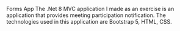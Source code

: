 Forms App The .Net 8 MVC application I made as an exercise is an application that provides meeting participation notification. The technologies used in this application are Bootstrap 5, HTML, CSS.
